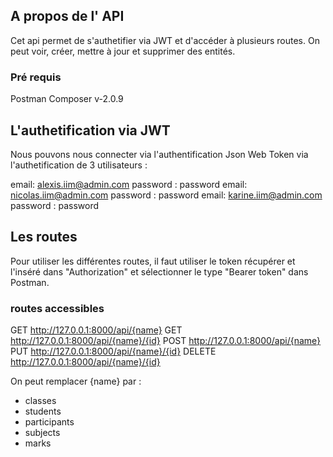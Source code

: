 ## A propos de l' API

Cet api permet de s'authetifier via JWT et d'accéder à plusieurs routes. On peut voir, créer, mettre à jour et supprimer des entités.

### Pré requis 
Postman
Composer v-2.0.9


## L'authetification via JWT
Nous pouvons nous connecter via l'authentification Json Web Token via l'authetification de 3 utilisateurs :

email: alexis.iim@admin.com
password : password
email: nicolas.iim@admin.com
password : password
email: karine.iim@admin.com
password : password
 
## Les routes

Pour utiliser les différentes routes, il faut utiliser le token récupérer et l'inséré dans "Authorization" et sélectionner le type "Bearer token" dans Postman. 

### routes accessibles

GET http://127.0.0.1:8000/api/{name}
GET http://127.0.0.1:8000/api/{name}/{id}
POST http://127.0.0.1:8000/api/{name}
PUT http://127.0.0.1:8000/api/{name}/{id}
DELETE http://127.0.0.1:8000/api/{name}/{id}

On peut remplacer {name} par :
- classes
- students
- participants
- subjects
- marks
